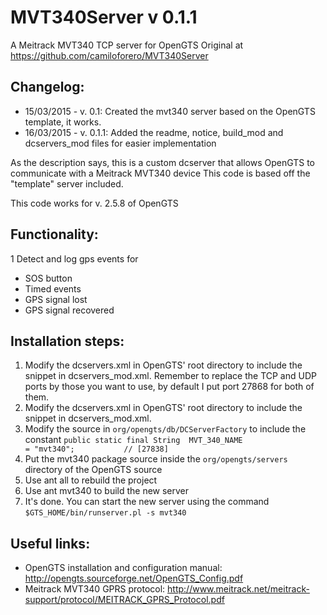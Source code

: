 # MVT340Server v 0.1.1

A Meitrack MVT340 TCP server for OpenGTS
Original at https://github.com/camiloforero/MVT340Server

## Changelog:
* 15/03/2015 - v. 0.1: Created the mvt340 server based on the OpenGTS template, it works.
* 16/03/2015 - v. 0.1.1: Added the readme, notice, build_mod and dcservers_mod files for easier implementation

As the description says, this is a custom dcserver that allows OpenGTS to communicate with a Meitrack MVT340 device
This code is based off the "template" server included.

This code works for v. 2.5.8 of OpenGTS

## Functionality:
1 Detect and log gps events for
  * SOS button
  * Timed events
  * GPS signal lost
  * GPS signal recovered
    
## Installation steps:

1. Modify the dcservers.xml in OpenGTS' root directory to include the snippet in dcservers_mod.xml. Remember to replace the TCP and UDP ports by those you want to use, by default I put port 27868 for both of them.
2. Modify the dcservers.xml in OpenGTS' root directory to include the snippet in dcservers_mod.xml.
3. Modify the source in `org/opengts/db/DCServerFactory` to include the constant `public static final String  MVT_340_NAME                       = "mvt340";           // [27838]`
4. Put the mvt340 package source inside the `org/opengts/servers` directory of the OpenGTS source
5. Use ant all to rebuild the project
6. Use ant mvt340 to build the new server
7. It's done. You can start the new server using the command `$GTS_HOME/bin/runserver.pl -s mvt340`



## Useful links:

* OpenGTS installation and configuration manual: http://opengts.sourceforge.net/OpenGTS_Config.pdf
* Meitrack MVT340 GPRS protocol: http://www.meitrack.net/meitrack-support/protocol/MEITRACK_GPRS_Protocol.pdf
